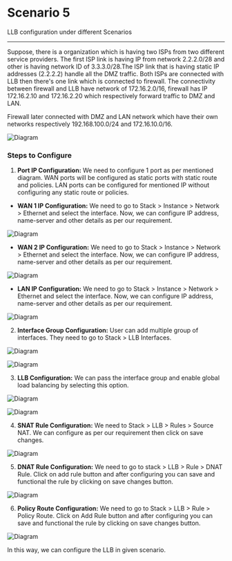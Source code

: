 # Scenario 5

LLB configuration under different Scenarios

---

Suppose, there is a organization which is having two ISPs from two different service providers. The first ISP link is having IP from network 2.2.2.0/28 and other is having network ID of 3.3.3.0/28.The ISP link that is having static IP addresses  (2.2.2.2) handle all the DMZ traffic.
Both ISPs are connected with LLB then there's one link which is connected to firewall. The connectivity between firewall and LLB have network of 172.16.2.0/16, firewall has IP 172.16.2.10 and 172.16.2.20 which respectively forward traffic to DMZ and LAN. 

Firewall later connected with DMZ and LAN network which have  their own networks respectively 192.168.100.0/24 and 172.16.10.0/16.

![Diagram](/img/llb/scenarios/scenario6-1.png)

### Steps to Configure

1. **Port IP Configuration:** 
We need to configure 1 port as per mentioned diagram. WAN ports will be configured as static ports with static route and policies. LAN ports can be configured for mentioned IP without configuring any static route or policies.

 - **WAN 1 IP Configuration:**
We need to go to Stack > Instance > Network > Ethernet and select the interface. Now, we can configure IP address, name-server and other details as per our requirement.

![Diagram](/img/llb/scenarios/scenario6-2.png)

 - **WAN 2 IP Configuration:**
We need to go to Stack > Instance > Network > Ethernet and select the interface. Now, we can configure IP address, name-server and other details as per our requirement.

![Diagram](/img/llb/scenarios/scenario6-3.png)

 - **LAN IP Configuration:**
We need to go to Stack > Instance > Network > Ethernet and select the interface. Now, we can configure IP address, name-server and other details as per our requirement.

![Diagram](/img/llb/scenarios/scenario6-4.png)

2. **Interface Group Configuration:** 
User can add multiple group of interfaces. They need to go to Stack > LLB Interfaces.

![Diagram](/img/llb/scenarios/scenario6-5.png)

![Diagram](/img/llb/scenarios/scenario6-6.png)

3. **LLB Configuration:**
We can pass the interface group and enable global load balancing by selecting this option.

![Diagram](/img/llb/scenarios/scenario6-7.png)

![Diagram](/img/llb/scenarios/scenario6-8.png)

4. **SNAT Rule Configuration:** 
We need to Stack > LLB > Rules > Source NAT. We can configure as per our requirement then click on save changes.

![Diagram](/img/llb/scenarios/scenario6-9.png)

5. **DNAT Rule Configuration:**
We need to go to stack > LLB > Rule > DNAT Rule. Click on add rule button and after configuring you can save and functional the rule by clicking on save changes button.

![Diagram](/img/llb/scenarios/scenario6-10.png)

6. **Policy Route Configuration:**
We need to go to Stack > LLB > Rule > Policy Route. Click on Add Rule button and after configuring you can save and functional the rule by clicking on save changes button.

![Diagram](/img/llb/scenarios/scenario6-11.png)

In this way, we can configure the LLB in given scenario.

